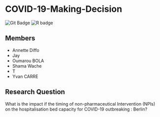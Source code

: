 # COVID-19-Making-Decision


![Git Badge](https://img.shields.io/badge/-Git-blue?style=flat&logo=Git&logoColor=white)
![R badge](https://img.shields.io/badge/R-276DC3?style=for-the-badge&logo=r&logoColor=white)

## Members

- Annette Diffo
- Jay 
- Oumarou BOLA
- Shama Wache 
- T
- Yvan CARRE

## Research Question

What is the impact if the timing of non-pharmaceutical Intervention (NPIs) on the hospitalisation bed capacity for COVID-19 outbreaking : Berlin?